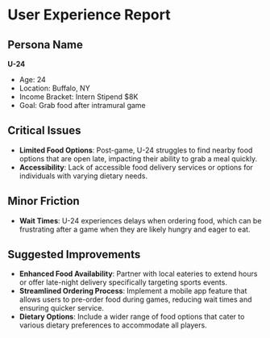 # User Experience Report

## Persona Name
**U-24**  
- Age: 24  
- Location: Buffalo, NY  
- Income Bracket: Intern Stipend $8K  
- Goal: Grab food after intramural game  

## Critical Issues
- **Limited Food Options**: Post-game, U-24 struggles to find nearby food options that are open late, impacting their ability to grab a meal quickly.
- **Accessibility**: Lack of accessible food delivery services or options for individuals with varying dietary needs.

## Minor Friction
- **Wait Times**: U-24 experiences delays when ordering food, which can be frustrating after a game when they are likely hungry and eager to eat.

## Suggested Improvements
- **Enhanced Food Availability**: Partner with local eateries to extend hours or offer late-night delivery specifically targeting sports events.
- **Streamlined Ordering Process**: Implement a mobile app feature that allows users to pre-order food during games, reducing wait times and ensuring quicker service.
- **Dietary Options**: Include a wider range of food options that cater to various dietary preferences to accommodate all players.